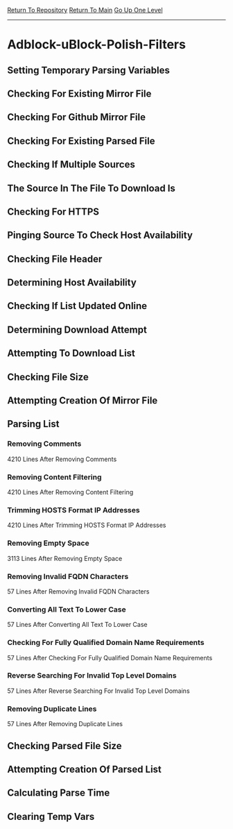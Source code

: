 [Return To Repository](https://github.com/deathbybandaid/piholeparser/)
[Return To Main](https://github.com/deathbybandaid/piholeparser/blob/master/RecentRunLogs/Mainlog.md)
[Go Up One Level](https://github.com/deathbybandaid/piholeparser/blob/master/RecentRunLogs/TopLevelScripts/30-Processing-External-Blacklists.md)
____________________________________
# Adblock-uBlock-Polish-Filters
## Setting Temporary Parsing Variables
## Checking For Existing Mirror File
## Checking For Github Mirror File
## Checking For Existing Parsed File
## Checking If Multiple Sources
## The Source In The File To Download Is
## Checking For HTTPS
## Pinging Source To Check Host Availability
## Checking File Header
## Determining Host Availability
## Checking If List Updated Online
## Determining Download Attempt
## Attempting To Download List
## Checking File Size
## Attempting Creation Of Mirror File
## Parsing List
### Removing Comments
4210 Lines After Removing Comments
### Removing Content Filtering
4210 Lines After Removing Content Filtering
### Trimming HOSTS Format IP Addresses
4210 Lines After Trimming HOSTS Format IP Addresses
### Removing Empty Space
3113 Lines After Removing Empty Space
### Removing Invalid FQDN Characters
57 Lines After Removing Invalid FQDN Characters
### Converting All Text To Lower Case
57 Lines After Converting All Text To Lower Case
### Checking For Fully Qualified Domain Name Requirements
57 Lines After Checking For Fully Qualified Domain Name Requirements
### Reverse Searching For Invalid Top Level Domains
57 Lines After Reverse Searching For Invalid Top Level Domains
### Removing Duplicate Lines
57 Lines After Removing Duplicate Lines
## Checking Parsed File Size
## Attempting Creation Of Parsed List
## Calculating Parse Time
## Clearing Temp Vars
